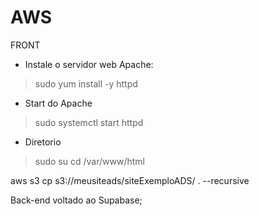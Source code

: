
# AWS
FRONT
- Instale o servidor web Apache: 
> sudo yum install -y httpd
- Start do Apache
> sudo systemctl start httpd
- Diretorio
> sudo su
> cd /var/www/html

aws s3 cp s3://meusiteads/siteExemploADS/ . --recursive

Back-end voltado ao Supabase;
